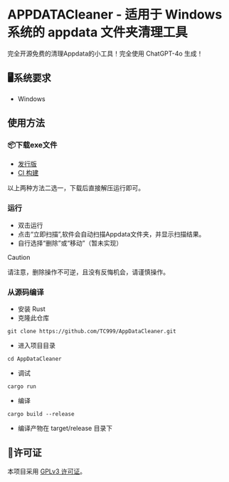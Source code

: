 # APPDATACleaner - 适用于 Windows 系统的 appdata 文件夹清理工具
完全开源免费的清理Appdata的小工具！完全使用 ChatGPT-4o 生成！

## 🖥系统要求
- Windows

## 使用方法

### 📦下载exe文件
- [发行版](https://github.com/TC999/AppDataCleaner/releases/latest)
- [CI 构建](https://github.com/TC999/AppDataCleaner/actions/workflows/ci.yml)

以上两种方法二选一，下载后直接解压运行即可。

### 运行
- 双击运行
- 点击“立即扫描”,软件会自动扫描Appdata文件夹，并显示扫描结果。
- 自行选择“删除”或“移动”（暂未实现）
> [!caution]
> 
> 请注意，删除操作不可逆，且没有反悔机会，请谨慎操作。

### 从源码编译
- 安装 Rust
- 克隆此仓库
```
git clone https://github.com/TC999/AppDataCleaner.git
```
- 进入项目目录
```
cd AppDataCleaner
```
- 调试
```
cargo run
```
- 编译
```
cargo build --release
```
- 编译产物在 target/release 目录下

## 📝许可证
本项目采用 [GPLv3 许可证](LICENSE)。